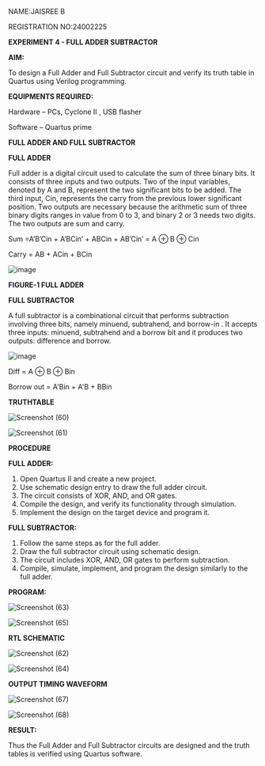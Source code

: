 
 NAME:JAISREE B
 
 REGISTRATION NO:24002225
 
 **EXPERIMENT 4 - FULL ADDER SUBTRACTOR**


**AIM:**

To design a Full Adder and Full Subtractor circuit and verify its truth table in Quartus using Verilog programming.

**EQUIPMENTS REQUIRED:**

Hardware – PCs, Cyclone II , USB flasher

Software – Quartus prime

**FULL ADDER AND FULL SUBTRACTOR**

**FULL ADDER**

Full adder is a digital circuit used to calculate the sum of three binary bits. It consists of three inputs and two outputs. Two of the input variables, denoted by A and B, represent the two significant bits to be added. The third input, Cin, represents the carry from the previous lower significant position. Two outputs are necessary because the arithmetic sum of three binary digits ranges in value from 0 to 3, and binary 2 or 3 needs two digits. The two outputs are sum and carry.

Sum =A’B’Cin + A’BCin’ + ABCin + AB’Cin’ = A ⊕ B ⊕ Cin 

Carry = AB + ACin + BCin

![image](https://github.com/naavaneetha/FULL_ADDER_SUBTRACTOR/assets/154305477/0f30ba51-5ffb-4198-845f-18e054f675e7)

**FIGURE-1 FULL ADDER**

**FULL SUBTRACTOR**

A full subtractor is a combinational circuit that performs subtraction involving three bits, namely minuend, subtrahend, and borrow-in . It accepts three inputs: minuend, subtrahend and a borrow bit and it produces two outputs: difference and borrow.

![image](https://github.com/naavaneetha/FULL_ADDER_SUBTRACTOR/assets/154305477/02b24f51-ab51-4304-9ad6-7b81ffc1ead5)

Diff = A ⊕ B ⊕ Bin 

Borrow out = A'Bin + A'B + BBin

**TRUTHTABLE**

![Screenshot (60)](https://github.com/user-attachments/assets/2ca8c80a-d9df-43cc-8b11-dd3eb94c93fa)

![Screenshot (61)](https://github.com/user-attachments/assets/7889171b-c0da-4abb-92b2-0caef5a9103d)


**PROCEDURE**

**FULL ADDER:**
1. Open Quartus II and create a new project.
2. Use schematic design entry to draw the full adder circuit. 
3. The circuit consists of XOR, AND, and OR gates. 
4. Compile the design, and verify its functionality through simulation. 
5. Implement the design on the target device and program it.

**FULL SUBTRACTOR:** 
1. Follow the same steps as for the full adder. 
2. Draw the full subtractor circuit using schematic design. 
3. The circuit includes XOR, AND, OR gates to perform subtraction. 
4. Compile, simulate, implement, and program the design similarly to the full adder.


**PROGRAM:**

![Screenshot (63)](https://github.com/user-attachments/assets/df6dca31-348c-4d71-980d-9881663aba45)

![Screenshot (65)](https://github.com/user-attachments/assets/c2b95696-4330-4e23-9424-5aa9362bc3db)


**RTL SCHEMATIC**

![Screenshot (62)](https://github.com/user-attachments/assets/c07cf050-2457-4043-b9ed-68124ce4b85d)

![Screenshot (64)](https://github.com/user-attachments/assets/2d283497-ec5e-4ab0-abf6-758b17f310ac)



**OUTPUT TIMING WAVEFORM**

![Screenshot (67)](https://github.com/user-attachments/assets/7d405ddc-dffd-42f9-ba89-d79f7c50e879)

![Screenshot (68)](https://github.com/user-attachments/assets/115e9a2c-9812-4f36-ae8e-ce232ba46f1d)


**RESULT:**

Thus the Full Adder and Full Subtractor circuits are designed and the truth tables is verified using Quartus software.



